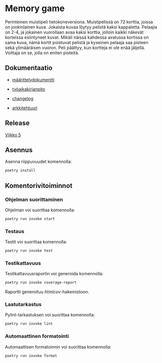 # Memory game

Perinteinen muistipeli tietokoneversiona. Muistipelissä on 72 korttia, joissa on jonkinlainen kuva. Jokaista kuvaa löytyy pelistä kaksi kappaletta. Pelaajia on 2-4, ja jokainen vuorollaan avaa kaksi korttia, jolloin kaikki näkevät korteissa esiintyneet kuvat. Mikäli näissä kahdessa avatussa kortissa on sama kuva, nämä kortit poistuvat pelistä ja kyseinen pelaaja saa pisteen sekä ylimääräisen vuoron. Peli päättyy, kun kortteja ei ole enää jäljellä. Voittaja on se, jolla on eniten pisteitä.

## Dokumentaatio

- [määrittelydokumentti](https://github.com/minttugomez/ot-harjoitustyo/tree/master/memory-game/dokumentaatio/maarittelydokumentti.md)

- [työaikakirjanpito](https://github.com/minttugomez/ot-harjoitustyo/tree/master/memory-game/dokumentaatio/tyoaikakirjanpito.md)

- [changelog](https://github.com/minttugomez/ot-harjoitustyo/tree/master/memory-game/dokumentaatio/changelog.md)

- [arkkitehtuuri](https://github.com/minttugomez/ot-harjoitustyo/tree/master/memory-game/dokumentaatio/arkkitehtuuri.md)

## Release

[Viikko 5](https://github.com/minttugomez/ot-harjoitustyo/releases/tag/viikko5)

## Asennus

Asenna riippuvuudet komennolla:

```bash
poetry install
```

## Komentorivitoiminnot

### Ohjelman suorittaminen

Ohjelman voi suorittaa komennolla:

```bash
poetry run invoke start
```

### Testaus

Testit voi suorittaa komennolla:

```bash
poetry run invoke test
```

### Testikattavuus

Testikattavuusraportin voi generoida komennolla:

```bash
poetry run invoke coverage-report
```

Raportti generoituu _htmlcov_-hakemistoon.

### Laatutarkastus

Pylint-tarkastuksen voi suorittaa komennolla:

```bash
poetry run invoke lint
```

### Automaattinen formatointi

Automaattisen formatoinnin voi suorittaa komennolla:

```bash
poetry run invoke format
```
